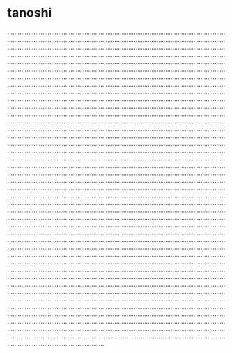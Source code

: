 # tanoshi
................................................................................................................................................................................................................................................................................................................................................................................................................................................................................................................................................................................................................................................................................................................................................................................................................................................................................................................................................................................................................................................................................................................................................................................................................................................................................................................................................................................................................................................................................................................................................................................................................................................................................................................................................................................................................................................................................................................................................................................................................................................................................................................................................................................................................................................................................................................................................................................................................................................................................................................................................................................................................................................................................................................................................................................................................................................................................................................................................................................................................................................................................................................................................................................................................................................................................................................................................................................................................................................................................................................................................................................................................................................................................................................................................................................................................................................................................................................................................................................................................................................................................................................................................................................................................................................................................................................................................................................................................................................................................................................................................................................................................................................................................................................................................................................................................................................................................................................................................................................................................................................................................................................................................................................................................................................................................................................................................................................................................................................................................